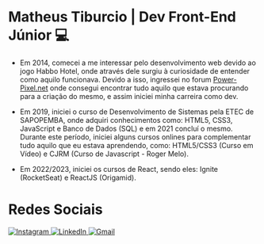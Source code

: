 # Matheus Tiburcio | Dev Front-End Júnior 💻

- Em 2014, comecei a me interessar pelo desenvolvimento web devido ao jogo Habbo Hotel, onde através dele surgiu à curiosidade de entender como aquilo funcionava. Devido a isso, ingressei no forum <a href="https://www.power-pixel.net/" target="_blank" title="PowerPixel">Power-Pixel.net</a> onde consegui encontrar tudo aquilo que estava procurando para a criação do mesmo, e assim iniciei minha carreira como dev.

- Em 2019, iniciei o curso de Desenvolvimento de Sistemas pela ETEC de SAPOPEMBA, onde adquiri conhecimentos como: HTML5, CSS3, JavaScript e Banco de Dados (SQL) e em 2021 concluí o mesmo. Durante este período, iniciei alguns cursos onlines para complementar tudo aquilo que eu estava aprendendo, como: HTML5/CSS3 (Curso em Vídeo) e  CJRM (Curso de Javascript - Roger Melo). 

- Em 2022/2023, iniciei os cursos de React, sendo eles: Ignite (RocketSeat) e ReactJS (Origamid).

# Redes Sociais

<div>
  <a href="https://instagram.com/tibuurci0" target="_blank">
    <img src="https://img.shields.io/badge/Instagram-E4405F?style=for-the-badge&logo=instagram&logoColor=white" alt="Instagram" />
  </a>
  <a href="https://www.linkedin.com/in/matheus-tiburcio-a12092239/" target="_blank">
    <img src="https://img.shields.io/badge/LinkedIn-0077B5?style=for-the-badge&logo=linkedin&logoColor=white" alt="LinkedIn"/>
  </a>
  <a href="mailto:contato.matheustiburcio@gmail.com" target="_blank">
    <img src="https://img.shields.io/badge/Gmail-D14836?style=for-the-badge&logo=gmail&logoColor=white" alt="Gmail"/>
  </a>
</div>

